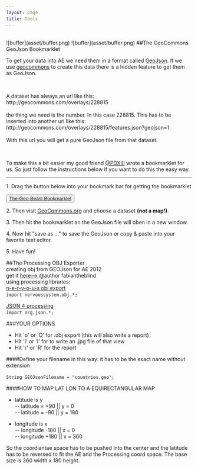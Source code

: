 ```yaml
---
layout: page
title: Tools
---  
```

<br>  
![buffer](asset/buffer.png)  
![buffer](asset/buffer.png)  
##The GeoCommons GeoJson Bookmarklet  
<p>To get your data into AE we need them in a format called <a href="http://www.geojson.org">GeoJson</a>. If we use <a href="http://geocommons.com">geocommons</a> to create this data there is a hidden feature to get them as GeoJson.</p><br>  
<p>A dataset has always an url like this:<br>
	http://geocommons.com/overlays/228815<br><br>
	the thing we need is the number. In this case 228815. This has to be inserted into another url like this:<br>
	http://geocommons.com/overlays/228815/features.json?geojson=1 <br><br>  
  With this url you will get a pure GeoJson file from that dataset.</p><br> 
 <p>To make this a bit easier my good friend <a href="http://twitter.com/PDXIII">@PDXIII</a> wrote a bookmarklet for us. So just follow the instructions below if you want to do this the easy way.</p>  

----------------  

<p>1. Drag the button below into your bookmark bar for getting the bookmarklet</p>
<button><a href="javascript:(function(){var currURL=document.URL;var dataSetID=currURL.match('([0-9]+)');var dataSetURL='http://geocommons.com/overlays/'+dataSetID[0]+'/features.json?geojson=1';dataSetJSON=window.open(dataSetURL,'GeoCommonsJSON');}());">The-Geo-Beast Bookmarklet</a></button>
<p>2. Then visit <a href="http://geocommons.com/">GeoCommons.org</a> and choose a dataset <strong>(not a map!)</strong>.</p>
<p>3. Then hit the bookmarklet an the GeoJson file will oben in a new window.</p>
<p>4. Now hit "save as ..." to save the GeoJson or copy &amp; paste into your favorite text editor.</p>
<p>5. Have fun!</p>


##The Processing OBJ Exporter  
creating obj from GEOJson for AE 2012  
get it [here-->](https://github.com/downloads/fabiantheblind/The-Geo-Beast/GeoJsonToWavefrontOBJ.zip)
@author fabiantheblind   
using processing libraries:  
<a href="http://n-e-r-v-o-u-s.com/tools/obj.php">n-e-r-v-o-u-s obj export</a><br>
<code>import nervoussystem.obj.*;</code>

<a href="https://github.com/agoransson/JSON-processing">JSON 4 processing</a><br>
<code>import org.json.*;</code>


###YOUR OPTIONS
- Hit 'o' or 'O' for .obj export (this will also write a report)  
- Hit 'i' or 'I' for to write an .jpg file of that view  
- Hit 'r' or 'R' for the report  

####Define your filename in this way:
it has to be the exact name without extension  

<code>String GEOJsonFilename = "countries.geo";</code>

####HOW TO MAP LAT LON TO A EQUIRECTANGULAR MAP
- latitude is y  
-- latitude = +90 || y = 0   
-- latitude = -90 || y = 180  

- longitude is x  
-- longitude  -180 || x = 0  
-- longitude  +180 || x = 360  

So the coordiantae space has to be pushed into the center and the latitude has to be reversed to fit the AE and the Processing coord space. The base size is 360 width x 180 height.
